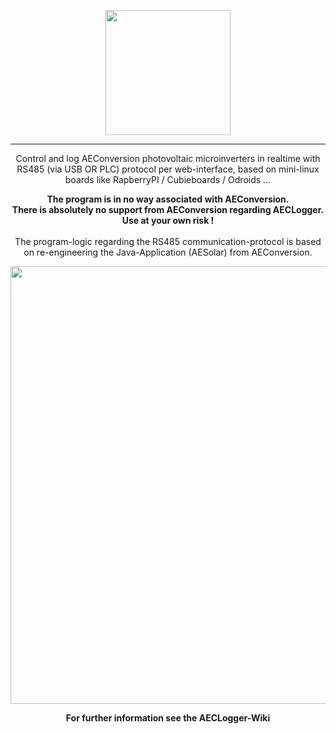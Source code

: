 <p align="center"><img src="https://cloud.githubusercontent.com/assets/11571481/7535297/d3c50d2c-f583-11e4-84b9-fdbbb6450ce1.png" width="200" align="middle"></p><hr>
<p align="center">Control and log AEConversion photovoltaic microinverters in realtime with RS485 (via USB OR PLC) protocol per web-interface, based on mini-linux boards like RapberryPI / Cubieboards / Odroids ...</p>

<p align="center"><b>The program is in no way associated with AEConversion.
<br>There is absolutely no support from AEConversion regarding AECLogger.<br>Use at your own risk !<br></b><br>
The program-logic regarding the RS485 communication-protocol is based on re-engineering the Java-Application (AESolar) from AEConversion.<p align="center">


<p align="center"><img src="https://cloud.githubusercontent.com/assets/11571481/7700283/e1ee2512-fe1d-11e4-8749-45461d8e21de.jpg" width="700" align="middle"></p>
 
<p align="center"><b >For further information see the AECLogger-Wiki</b></p>
